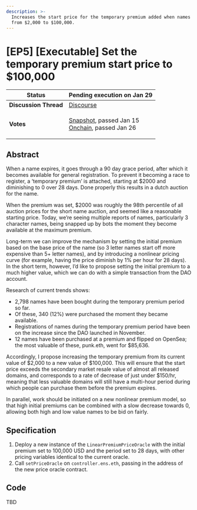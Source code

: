 ```yaml
---
description: >-
  Increases the start price for the temporary premium added when names expire
  from $2,000 to $100,000.
---
```


# \[EP5] \[Executable] Set the temporary premium start price to $100,000

| **Status**            | Pending execution on Jan 29                                                                                                                                                                                                                                                                                                                                                     |
| --------------------- | ------------------------------------------------------------------------------------------------------------------------------------------------------------------------------------------------------------------------------------------------------------------------------------------------------------------------------------------------------------------------------- |
| **Discussion Thread** | [Discourse](https://discuss.ens.domains/t/executable-set-the-temporary-premium-start-price-to-100-000)                                                                                                                                                                                                                                                                          |
| **Votes**             | <p><a href="https://snapshot.org/#/ens.eth/proposal/0xf854140e16ab96eaed7bbd783f31b441ff5122efc8c002632396df9b7d20342d">Snapshot</a>, passed Jan 15<br><a href="https://www.withtally.com/governance/eip155:1:0x323A76393544d5ecca80cd6ef2A560C6a395b7E3/proposal/65967822514040846992464797266243157509206510058326665394616765053720727454968">Onchain</a>, passed Jan 26</p> |

## Abstract

When a name expires, it goes through a 90 day grace period, after which it becomes available for general registration. To prevent it becoming a race to register, a ‘temporary premium’ is attached, starting at $2000 and diminishing to 0 over 28 days. Done properly this results in a dutch auction for the name.

When the premium was set, $2000 was roughly the 98th percentile of all auction prices for the short name auction, and seemed like a reasonable starting price. Today, we’re seeing multiple reports of names, particularly 3 character names, being snapped up by bots the moment they become available at the maximum premium.

Long-term we can improve the mechanism by setting the initial premium based on the base price of the name (so 3 letter names start off more expensive than 5+ letter names), and by introducing a nonlinear pricing curve (for example, having the price diminish by 1% per hour for 28 days). In the short term, however, I’d like to propose setting the initial premium to a much higher value, which we can do with a simple transaction from the DAO account.

Research of current trends shows:

* 2,798 names have been bought during the temporary premium period so far.
* Of these, 340 (12%) were purchased the moment they became available.
* Registrations of names during the temporary premium period have been on the increase since the DAO launched in November.
* 12 names have been purchased at a premium and flipped on OpenSea; the most valuable of these, punk.eth, went for $85,636.

Accordingly, I propose increasing the temporary premium from its current value of $2,000 to a new value of $100,000. This will ensure that the start price exceeds the secondary market resale value of almost all released domains, and corresponds to a rate of decrease of just under $150/hr, meaning that less valuable domains will still have a multi-hour period during which people can purchase them before the premium expires.

In parallel, work should be initiated on a new nonlinear premium model, so that high initial premiums can be combined with a slow decrease towards 0, allowing both high and low value names to be bid on fairly.

## Specification <a href="#specification-3" id="specification-3"></a>

1. Deploy a new instance of the `LinearPremiumPriceOracle` with the initial premium set to 100,000 USD and the period set to 28 days, with other pricing variables identical to the current oracle.
2. Call `setPriceOracle` on `controller.ens.eth`, passing in the address of the new price oracle contract.

## Code <a href="#code-4" id="code-4"></a>

TBD
